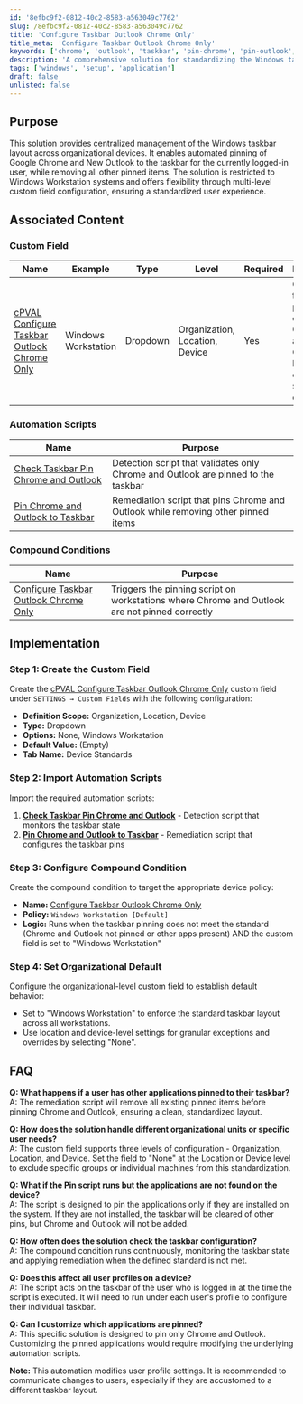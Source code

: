 ```yaml
---
id: '8efbc9f2-0812-40c2-8583-a563049c7762'
slug: /8efbc9f2-0812-40c2-8583-a563049c7762
title: 'Configure Taskbar Outlook Chrome Only'
title_meta: 'Configure Taskbar Outlook Chrome Only'
keywords: ['chrome', 'outlook', 'taskbar', 'pin-chrome', 'pin-outlook', 'taskbar-pin', 'standardization']
description: 'A comprehensive solution for standardizing the Windows taskbar layout by ensuring only Google Chrome and New Outlook are pinned, removing all other applications. Managed through granular custom field controls and automated enforcement.'
tags: ['windows', 'setup', 'application']
draft: false
unlisted: false 
---
```


## Purpose

This solution provides centralized management of the Windows taskbar layout across organizational devices. It enables automated pinning of Google Chrome and New Outlook to the taskbar for the currently logged-in user, while removing all other pinned items. The solution is restricted to Windows Workstation systems and offers flexibility through multi-level custom field configuration, ensuring a standardized user experience.

## Associated Content

### Custom Field

| Name | Example | Type | Level | Required | Purpose |
|------|---------|------|-------|----------|---------|
| [cPVAL Configure Taskbar Outlook Chrome Only](/docs/6c8e4e35-3db7-4ff0-8d3c-ec8d0b04e82f) | Windows Workstation | Dropdown | Organization, Location, Device | Yes | Controls taskbar pinning of Chrome and Outlook based on selected option |

### Automation Scripts

| Name | Purpose |
|------|---------|
| [Check Taskbar Pin Chrome and Outlook](/docs/36b9d578-a66a-49db-8b42-6c5507ae8c79) | Detection script that validates only Chrome and Outlook are pinned to the taskbar |
| [Pin Chrome and Outlook to Taskbar](/docs/0229b8df-4fd3-4b30-923c-34ff7f656f8e) | Remediation script that pins Chrome and Outlook while removing other pinned items |

### Compound Conditions

| Name | Purpose |
|------|---------|
| [Configure Taskbar Outlook Chrome Only](/docs/0b21bc06-3e82-4d45-939a-cf2d2425251c) | Triggers the pinning script on workstations where Chrome and Outlook are not pinned correctly |

## Implementation

### Step 1: Create the Custom Field

Create the [cPVAL Configure Taskbar Outlook Chrome Only](/docs/6c8e4e35-3db7-4ff0-8d3c-ec8d0b04e82f) custom field under `SETTINGS → Custom Fields` with the following configuration:

- **Definition Scope:** Organization, Location, Device
- **Type:** Dropdown
- **Options:** None, Windows Workstation
- **Default Value:** (Empty)
- **Tab Name:** Device Standards

### Step 2: Import Automation Scripts

Import the required automation scripts:

1. **[Check Taskbar Pin Chrome and Outlook](/docs/36b9d578-a66a-49db-8b42-6c5507ae8c79)** - Detection script that monitors the taskbar state
2. **[Pin Chrome and Outlook to Taskbar](/docs/0229b8df-4fd3-4b30-923c-34ff7f656f8e)** - Remediation script that configures the taskbar pins

### Step 3: Configure Compound Condition

Create the compound condition to target the appropriate device policy:

- **Name:** [Configure Taskbar Outlook Chrome Only](/docs/0b21bc06-3e82-4d45-939a-cf2d2425251c)
- **Policy:** `Windows Workstation [Default]`
- **Logic:** Runs when the taskbar pinning does not meet the standard (Chrome and Outlook not pinned or other apps present) AND the custom field is set to "Windows Workstation"

### Step 4: Set Organizational Default

Configure the organizational-level custom field to establish default behavior:

- Set to "Windows Workstation" to enforce the standard taskbar layout across all workstations.
- Use location and device-level settings for granular exceptions and overrides by selecting "None".

## FAQ

**Q: What happens if a user has other applications pinned to their taskbar?**  
A: The remediation script will remove all existing pinned items before pinning Chrome and Outlook, ensuring a clean, standardized layout.

**Q: How does the solution handle different organizational units or specific user needs?**  
A: The custom field supports three levels of configuration - Organization, Location, and Device. Set the field to "None" at the Location or Device level to exclude specific groups or individual machines from this standardization.

**Q: What if the Pin script runs but the applications are not found on the device?**  
A: The script is designed to pin the applications only if they are installed on the system. If they are not installed, the taskbar will be cleared of other pins, but Chrome and Outlook will not be added.

**Q: How often does the solution check the taskbar configuration?**  
A: The compound condition runs continuously, monitoring the taskbar state and applying remediation when the defined standard is not met.

**Q: Does this affect all user profiles on a device?**  
A: The script acts on the taskbar of the user who is logged in at the time the script is executed. It will need to run under each user's profile to configure their individual taskbar.

**Q: Can I customize which applications are pinned?**  
A: This specific solution is designed to pin only Chrome and Outlook. Customizing the pinned applications would require modifying the underlying automation scripts.

**Note:** This automation modifies user profile settings. It is recommended to communicate changes to users, especially if they are accustomed to a different taskbar layout.
